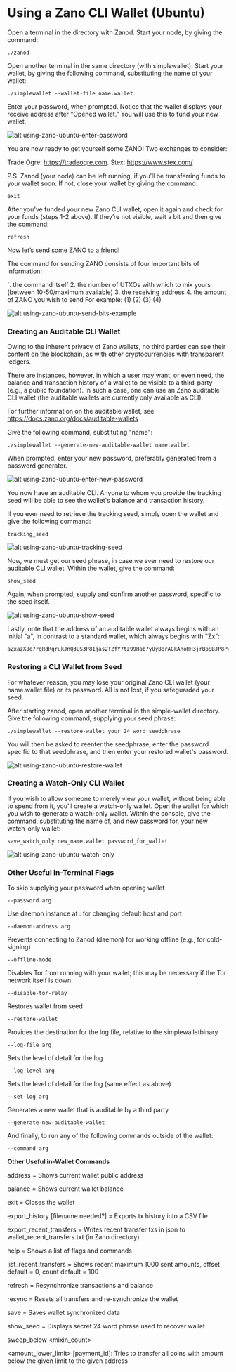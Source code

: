 # Using a Zano CLI Wallet (Ubuntu)

Open a terminal in the directory with Zanod. Start your node, by giving the command:

```
./zanod
```

Open another terminal in the same directory (with simplewallet). Start your wallet, by giving the following command, substituting the name of your wallet:

```
./simplewallet --wallet-file name.wallet
```

Enter your password, when prompted. Notice that the wallet displays your receive address after “Opened wallet.” You will use this to fund your new wallet.

![alt using-zano-ubuntu-enter-password](../../static/img/using-zano-ubuntu-enter-password.png "using-zano-ubuntu-enter-password")

You are now ready to get yourself some ZANO! Two exchanges to consider:

Trade Ogre: https://tradeogre.com.
Stex: https://www.stex.com/

P.S. Zanod (your node) can be left running, if you’ll be transferring funds to your wallet soon. If not, close your wallet by giving the command:

```
exit
```

After you’ve funded your new Zano CLI wallet, open it again and check for your funds (steps 1-2 above). If they’re not visible, wait a bit and then give the command:

```
refresh
```

Now let’s send some ZANO to a friend!

The command for sending ZANO consists of four important bits of information:

`. the command itself
2. the number of UTXOs with which to mix yours (between 10-50/maximum available)
3. the receiving address
4. the amount of ZANO you wish to send
For example:
(1) (2) (3) (4)

![alt using-zano-ubuntu-send-bits-example](../../static/img/using-zano-ubuntu-send-bits-example.png "using-zano-ubuntu-send-bits-example")

### Creating an Auditable CLI Wallet

Owing to the inherent privacy of Zano wallets, no third parties can see their content on the blockchain, as with other cryptocurrencies with transparent ledgers.

There are instances, however, in which a user may want, or even need, the balance and transaction history of a wallet to be visible to a third-party (e.g., a public foundation). In such a case, one can use an Zano auditable CLI wallet (the auditable wallets are currently only available as CLI).

For further information on the auditable wallet, see https://docs.zano.org/docs/auditable-wallets

Give the following command, substituting "name":

```
./simplewallet --generate-new-auditable-wallet name.wallet
```

When prompted, enter your new password, preferably generated from a password generator.

![alt using-zano-ubuntu-enter-new-password](../../static/img/using-zano-ubuntu-enter-new-password.png "using-zano-ubuntu-enter-new-password")

You now have an auditable CLI. Anyone to whom you provide the tracking seed will be able to see the wallet's balance and transaction history.

If you ever need to retrieve the tracking seed, simply open the wallet and give the following command:

```
tracking_seed
```

![alt using-zano-ubuntu-tracking-seed](../../static/img/using-zano-ubuntu-tracking-seed.png "using-zano-ubuntu-tracking-seed")

Now, we must get our seed phrase, in case we ever need to restore our auditable CLI wallet. Within the wallet, give the command:

```
show_seed
```

Again, when prompted, supply and confirm another password, specific to the seed itself.

![alt using-zano-ubuntu-show-seed](../../static/img/using-zano-ubuntu-show-seed.png "using-zano-ubuntu-show-seed")

Lastly, note that the address of an auditable wallet always begins with an initial "a", in contrast to a standard wallet, which always begins with "Zx":

```
aZxazX8e7rgRdRgrukJnQ3US3P81jas2TZfY7tz99Hab7yUyB8rAGkAhoHH3jrBpSBJP8PyrU3YsHb7HRtmXk4CjeYvjCHVPU3g
```

### Restoring a CLI Wallet from Seed

For whatever reason, you may lose your original Zano CLI wallet (your name.wallet file) or its password. All is not lost, if you safeguarded your seed.

After starting zanod, open another terminal in the simple-wallet directory. Give the following command, supplying your seed phrase:

```
./simplewallet --restore-wallet your 24 word seedphrase
```

You will then be asked to reenter the seedphrase, enter the password specific to that seedphrase, and then enter your restored wallet's password.

![alt using-zano-ubuntu-restore-wallet](../../static/img/using-zano-ubuntu-restore-wallet.png "using-zano-ubuntu-restore-wallet")

### Creating a Watch-Only CLI Wallet

If you wish to allow someone to merely view your wallet, without being able to spend from it, you'll create a watch-only wallet. Open the wallet for which you wish to generate a watch-only wallet. Within the console, give the command, substituting the name of, and new password for, your new watch-only wallet:

```
save_watch_only new_name.wallet password_for_wallet
```

![alt using-zano-ubuntu-watch-only](../../static/img/using-zano-ubuntu-watch-only.png "using-zano-ubuntu-watch-only")

### Other Useful in-Terminal Flags

To skip supplying your password when opening wallet

```
--password arg
```

Use daemon instance at : for changing default host and port

```
--daemon-address arg
```

Prevents connecting to Zanod (daemon) for working offline (e.g., for cold-signing)

```
--offline-mode
```

Disables Tor from running with your wallet; this may be necessary if the Tor network itself is down.

```
--disable-tor-relay
```

Restores wallet from seed

```
--restore-wallet
```

Provides the destination for the log file, relative to the simplewalletbinary

```
--log-file arg
```

Sets the level of detail for the log

```
--log-level arg
```

Sets the level of detail for the log (same effect as above)

```
--set-log arg
```

Generates a new wallet that is auditable by a third party

```
--generate-new-auditable-wallet
```

And finally, to run any of the following commands outside of the wallet:

```
--command arg
```

**Other Useful in-Wallet Commands**

address = Shows current wallet public address

balance = Shows current wallet balance

exit = Closes the wallet

export_history [filename needed?] = Exports tx history into a CSV file

export_recent_transfers = Writes recent transfer txs in json to wallet_recent_transfers.txt (in Zano directory)

help = Shows a list of flags and commands

list_recent_transfers = Shows recent maximum 1000 sent amounts, offset default = 0, count default = 100

refresh = Resynchronize transactions and balance

resync = Resets all transfers and re-synchronize the wallet

save = Saves wallet synchronized data

show_seed = Displays secret 24 word phrase used to recover wallet

sweep_below <mixin_count>

<amount_lower_limit> [payment_id]: Tries to transfer all coins with amount below the given limit to the given address